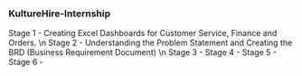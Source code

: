 ### KultureHire-Internship
Stage 1 - Creating Excel Dashboards for Customer Service, Finance and Orders. \n
Stage 2 - Understanding the Problem Statement and Creating the BRD (Business Requirement Document) \n
Stage 3 -
Stage 4 -
Stage 5 -
Stage 6 -
